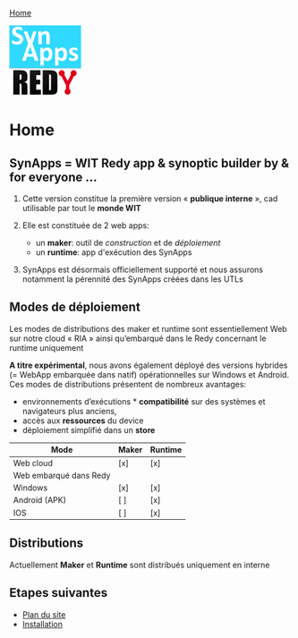 [Home](sitemap.md)

![SynApps](assets/logoSynApps128.png)

# Home

## SynApps = WIT Redy app & synoptic builder by & for everyone ...

1. Cette version constitue la première version « **publique interne** », cad utilisable par tout le **monde WIT**

2. Elle est constituée de 2 web apps: 
    * un **maker**: outil de *construction* et de *déploiement*
    * un **runtime**: app d'exécution des SynApps

3. SynApps est désormais officiellement supporté et nous assurons notamment la pérennité des SynApps créées dans les UTLs

## Modes de déploiement

Les modes de distributions des maker et runtime sont essentiellement Web sur notre cloud « RIA » ainsi qu’embarqué dans le Redy concernant le runtime uniquement

**A titre expérimental**, nous avons également déployé des versions hybrides (= WebApp embarquée dans natif) opérationnelles sur Windows et Android. 
Ces modes de distributions présentent de nombreux avantages: 
* environnements d’exécutions * **compatibilité** sur des systèmes et navigateurs plus anciens, 
* accès aux **ressources** du device
* déploiement simplifié dans un **store**

| Mode                            | Maker | Runtime |
|---------------------------------|-------|---------|
| Web cloud                       |  [x]  |   [x]   |
| Web embarqué dans Redy          |       |         |
| Windows                         |  [x]  |   [x]   |
| Android (APK)                   |  [ ]  |   [x]   |
| IOS                             |  [ ]  |   [x]   |

## Distributions

Actuellement **Maker** et **Runtime** sont distribués uniquement en interne

## Etapes suivantes

* [Plan du site](sitemap.md)
* [Installation](install.md)

